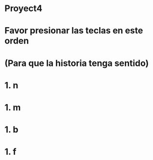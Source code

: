 # Proyect4
# Favor presionar las teclas en este orden
# (Para que la historia tenga sentido)
# 1. n
# 1. m
# 1. b
# 1. f
